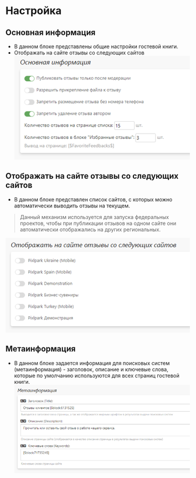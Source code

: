 # Настройка

## Основная информация
* В данном блоке представлены общие настройки гостевой книги.
* Отображать на сайте отзывы со следующих сайтов
![](../_media/feedback/feedback11.png ':size=40%')

## Отображать на сайте отзывы со следующих сайтов
* В данном блоке представлен список сайтов, с которых можно автоматически выводить отзывы на текущем. 
> Данный механизм используется для запуска федеральных проектов, чтобы при публикации отзывов на одном сайте они автоматически отображались на других региональных.

![](../_media/feedback/feedback12.png ':size=40%')

## Метаинформация
* В данном блоке задается информация для поисковых систем (метаинформация) - заголовок, описание и ключевые слова, которые по умолчанию используются для всех страниц гостевой книги.
![](../_media/feedback/feedback13.png ':size=60%')